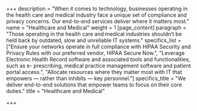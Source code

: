 +++
description = "When it comes to technology, businesses operating in the health care and medical industry face a unique set of compliance and privacy concerns. Our end-to-end services deliver where it matters most."
name = "Healthcare and Medical"
weight = 1
[page_content]
paragraph = "Those operating in the health care and medical industries shouldn’t be held back by outdated, slow and unreliable IT systems."
specifics_list = ["Ensure your networks operate in full compliance with HIPAA Security and Privacy Rules with our preferred vendor, HIPAA Secure Now.", "Leverage Electronic Health Record software and associated tools and functionalities, such as e- prescribing, medical practice management software and patient portal access.", "Allocate resources where they matter most with IT that empowers — rather than inhibits — key personnel."]
specifics_title = "We deliver end-to-end solutions that empower teams to focus on their core duties."
title = "Healthcare and Medical"

+++
